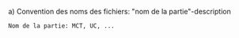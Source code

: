 a) Convention des noms des fichiers:
	"nom de la partie"-description
	
	Nom de la partie: MCT, UC, ...
